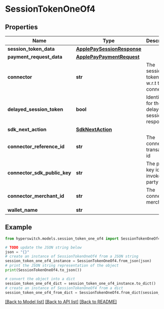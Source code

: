 # SessionTokenOneOf4


## Properties

Name | Type | Description | Notes
------------ | ------------- | ------------- | -------------
**session_token_data** | [**ApplePaySessionResponse**](ApplePaySessionResponse.md) |  | [optional] 
**payment_request_data** | [**ApplePayPaymentRequest**](ApplePayPaymentRequest.md) |  | [optional] 
**connector** | **str** | The session token is w.r.t this connector | 
**delayed_session_token** | **bool** | Identifier for the delayed session response | 
**sdk_next_action** | [**SdkNextAction**](SdkNextAction.md) |  | 
**connector_reference_id** | **str** | The connector transaction id | [optional] 
**connector_sdk_public_key** | **str** | The public key id is to invoke third party sdk | [optional] 
**connector_merchant_id** | **str** | The connector merchant id | [optional] 
**wallet_name** | **str** |  | 

## Example

```python
from hyperswitch.models.session_token_one_of4 import SessionTokenOneOf4

# TODO update the JSON string below
json = "{}"
# create an instance of SessionTokenOneOf4 from a JSON string
session_token_one_of4_instance = SessionTokenOneOf4.from_json(json)
# print the JSON string representation of the object
print(SessionTokenOneOf4.to_json())

# convert the object into a dict
session_token_one_of4_dict = session_token_one_of4_instance.to_dict()
# create an instance of SessionTokenOneOf4 from a dict
session_token_one_of4_from_dict = SessionTokenOneOf4.from_dict(session_token_one_of4_dict)
```
[[Back to Model list]](../README.md#documentation-for-models) [[Back to API list]](../README.md#documentation-for-api-endpoints) [[Back to README]](../README.md)


